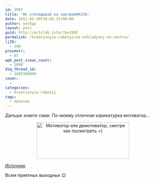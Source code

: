```yaml
---
id: 2997
title: 'Не откладывай на завтра&#8230;'
date: 2011-05-20T19:45:31+00:00
author: serEga
layout: post
guid: http://artslab.info/?p=2997
permalink: /kreativnyie-rabotyi/ne-otkladyvaj-na-zavtra/
ljID:
  - 390
prosmotr:
  - 67
wpb_post_views_count:
  - 1090
dsq_thread_id:
  - 1605360849
cover:
  -
categories:
  - kreativnyie-rabotyi
tags:
  - креатив
---
```

Дальше знаете сами. По-моему отличная карикатурка мотиватор&#8230;

<center>
  <a href="http://googledrive.com/host/0B9lHVSSSdxdxd0hjdUdmRzY3Tjg/delay_vse_vovremya.jpg"><img src="http://googledrive.com/host/0B9lHVSSSdxdxd0hjdUdmRzY3Tjg/delay_vse_vovremya-300x118.jpg" alt="Мотиватор или демотиватор, смотря как посмотреть =)" title="delay_vse_vovremya" width="300" height="118" class="alignnone size-medium wp-image-2998" /></a>
</center>

[Источник](http://9gag.com/gag/122785)

Всем приятных выходных 😉